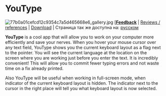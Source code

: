 # YouType
![77b0a01cefcd12c9354c7a5d465668e6_gallery.jpg](https://bitbucket.org/repo/qkA8xg/images/3857503899-77b0a01cefcd12c9354c7a5d465668e6_gallery.jpg)
[[**Feedback**](https://github.com/freefelt/YouType/issues/new)  |  [Reviews / references](reviews.md)  |  [Download](https://github.com/freefelt/YouType/releases)  |  Страница так же доступна на: [русском](README-rus.md)

**YouType** is a cool app that will allow you to work on your computer more efficiently and save your nerves. When you hover your mouse cursor over any text field, YouType shows you the current keyboard layout as a flag next to the pointer. You will see the current language at the location on the screen where you are working just before you enter the text. It is incredibly convenient! This will allow you to commit fewer typing errors and not waste time on a fix already printed.

Also YouType will be useful when working in full-screen mode, when indicator of the current keyboard layout is hidden. The indicator next to the cursor in the right place will tell you what keyboard layout is now selected.
